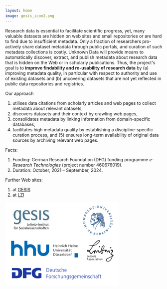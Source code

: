 ```yaml
---
layout: home
image: gesis_icon2.png
---
```


Research data is essential to facilitate scientific progress, yet,
many valuable datasets are hidden on web sites and small repositories
or are hard to find due to insufficient metadata. Only a fraction of
researchers pro-actively share dataset metadata through public
portals, and curation of such metadata collections is costly. Unknown
Data will provide means to automatically discover, extract, and
publish metadata about research data that is hidden on the Web or in
scholarly publications. Thus, the project's goal is to **improve
findability and re-usability of research data** by (a) improving
metadata quality, in particular with respect to authority and use of
existing datasets and (b) uncovering datasets that are not yet
reflected in public data repositories and registries.

Our approach
1. utilises data citations from scholarly articles and web pages to
collect metadata about relevant datasets,
2. discovers datasets and their context by crawling web pages,
3. consolidates metadata by linking information from domain-specific
databases,
4. facilitates high metadata quality by establishing a
discipline-specific curation process, and (5) ensures long-term
availability of original data sources by archiving relevant web pages.


Facts:
1. Funding: German Research Foundation (DFG) funding programme
   *e-Research Technologies* (project number 460676019).
2. Duration: October, 2021 – September, 2024.

Further Web sites:
1. at [GESIS](https://www.gesis.org/forschung/drittmittelprojekte/projektuebersicht-drittmittel/avh-potenzial-1)
2. at [LZI](https://www.dagstuhl.de/ueber-dagstuhl/projekte/unknown-data/)


![all icon](/images/all_pic2.png)
